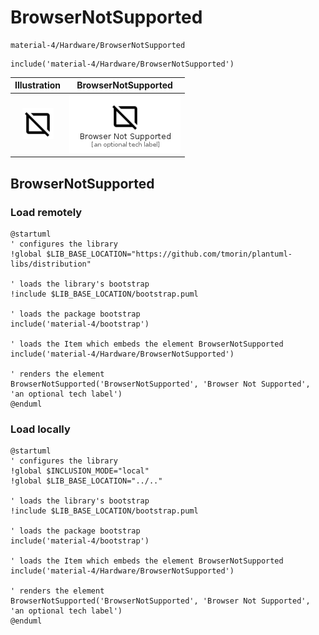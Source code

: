 # BrowserNotSupported


```text
material-4/Hardware/BrowserNotSupported
```

```text
include('material-4/Hardware/BrowserNotSupported')
```



| Illustration | BrowserNotSupported |
| :---: | :---: |
| ![illustration for Illustration](../../material-4/Hardware/BrowserNotSupported.png) | ![illustration for BrowserNotSupported](../../material-4/Hardware/BrowserNotSupported.Local.png) |




## BrowserNotSupported

### Load remotely
```plantuml
@startuml
' configures the library
!global $LIB_BASE_LOCATION="https://github.com/tmorin/plantuml-libs/distribution"

' loads the library's bootstrap
!include $LIB_BASE_LOCATION/bootstrap.puml

' loads the package bootstrap
include('material-4/bootstrap')

' loads the Item which embeds the element BrowserNotSupported
include('material-4/Hardware/BrowserNotSupported')

' renders the element
BrowserNotSupported('BrowserNotSupported', 'Browser Not Supported', 'an optional tech label')
@enduml
```

### Load locally
```plantuml
@startuml
' configures the library
!global $INCLUSION_MODE="local"
!global $LIB_BASE_LOCATION="../.."

' loads the library's bootstrap
!include $LIB_BASE_LOCATION/bootstrap.puml

' loads the package bootstrap
include('material-4/bootstrap')

' loads the Item which embeds the element BrowserNotSupported
include('material-4/Hardware/BrowserNotSupported')

' renders the element
BrowserNotSupported('BrowserNotSupported', 'Browser Not Supported', 'an optional tech label')
@enduml
```

